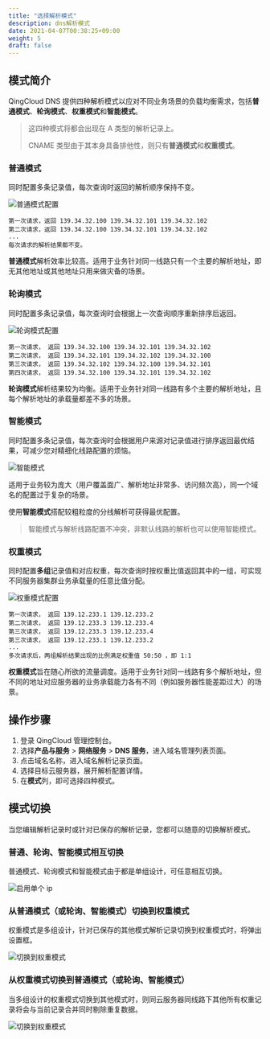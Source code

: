 ```yaml
---
title: "选择解析模式"
description: dns解析模式
date: 2021-04-07T00:38:25+09:00
weight: 5
draft: false
---
```


## 模式简介

QingCloud DNS 提供四种解析模式以应对不同业务场景的负载均衡需求，包括**普通模式**、**轮询模式**、**权重模式**和**智能模式**。

> 这四种模式将都会出现在 A 类型的解析记录上。
> 
> CNAME 类型由于其本身具备排他性，则只有**普通模式**和**权重模式**。

### 普通模式

同时配置多条记录值，每次查询时返回的解析顺序保持不变。

![普通模式配置](../_images/dns_simple_mode.png)

>
    第一次请求，返回 139.34.32.100 139.34.32.101 139.34.32.102
    第二次请求，返回 139.34.32.100 139.34.32.101 139.34.32.102
    ...
    每次请求的解析结果都不变。

**普通模式**解析效率比较高。适用于业务针对同一线路只有一个主要的解析地址，即无其他地址或其他地址只用来做灾备的场景。

### 轮询模式

同时配置多条记录值，每次查询时会根据上一次查询顺序重新排序后返回。

![轮询模式配置](../_images/dns_rr_mode.png)

>
    第一次请求， 返回 139.34.32.100 139.34.32.101 139.34.32.102  
    第二次请求， 返回 139.34.32.101 139.34.32.102 139.34.32.100
    第三次请求， 返回 139.34.32.102 139.34.32.100 139.34.32.101
    第四次请求， 返回 139.34.32.100 139.34.32.101 139.34.32.102

**轮询模式**解析结果较为均衡。适用于业务针对同一线路有多个主要的解析地址，且每个解析地址的承载量都差不多的场景。

### 智能模式

同时配置多条记录值，每次查询时会根据用户来源对记录值进行排序返回最优结果，可减少您对精细化线路配置的烦恼。

![智能模式](../_images/dns_geo_mode.png)

适用于业务较为庞大（用户覆盖面广、解析地址非常多、访问频次高），同一个域名的配置过于复杂的场景。

使用**智能模式**搭配较粗粒度的分线解析可获得最优配置。
>智能模式与解析线路配置不冲突，非默认线路的解析也可以使用智能模式。

### 权重模式

同时配置**多组**记录值和对应权重，每次查询时按权重比值返回其中的一组，可实现不同服务器集群业务承载量的任意比值分配。

![权重模式配置](../_images/dns_weight_mode.png)

>
    第一次请求， 返回 139.12.233.1 139.12.233.2
    第二次请求， 返回 139.12.233.3 139.12.233.4
    第三次请求， 返回 139.12.233.3 139.12.233.4
    第三次请求， 返回 139.12.233.1 139.12.233.2
    ...
    多次请求后，两组解析结果出现的比例满足权重值 50:50 ，即 1:1

**权重模式**旨在随心所欲的流量调度。适用于业务针对同一线路有多个解析地址，但不同的地址对应服务器的业务承载能力各有不同（例如服务器性能差距过大）的场景。

## 操作步骤

1. 登录 QingCloud 管理控制台。
2. 选择**产品与服务** > **网络服务** > **DNS 服务**，进入域名管理列表页面。
3. 点击域名名称，进入域名解析记录页面。
4. 选择目标云服务器，展开解析配置详情。
5. 在**模式**列，即可选择四种模式。

## 模式切换

当您编辑解析记录时或针对已保存的解析记录，您都可以随意的切换解析模式。

### 普通、轮询、智能模式相互切换

普通模式、轮询模式和智能模式由于都是单组设计，可任意相互切换。

![启用单个 ip](../_images/click_common_mode.png)

### 从普通模式（或轮询、智能模式）切换到权重模式

权重模式是多组设计，针对已保存的其他模式解析记录切换到权重模式时，将弹出设置框。

![切换到权重模式](../_images/common_to_weight.png)

### 从权重模式切换到普通模式（或轮询、智能模式）

当多组设计的权重模式切换到其他模式时，则同云服务器同线路下其他所有权重记录将会与当前记录合并同时剔除重复数据。

![切换到权重模式](../_images/weight_common.png)
